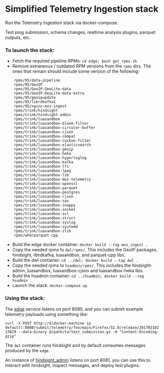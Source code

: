 # Simplified Telemetry Ingestion stack

Run the Telemetry Ingestion stack via docker-compose.

Test ping submission, schema changes, realtime analysis plugins, parquet outputs, etc.

### To launch the stack:

- Fetch the required pipeline RPMs: `cd edge; bash get_rpms.sh`
- Remove extraneous / outdated RPM versions from the `rpms` dirs. The ones that remain should include some version of the following:
```
    rpms/95/data-pipeline
    rpms/95/GeoIP
    rpms/95/GeoIP-GeoLite-data
    rpms/95/GeoIP-GeoLite-data-extra
    rpms/95/geoipupdate
    rpms/95/librdkafka1
    rpms/95/nginx-moz-ingest
    rpms/trink/hindsight
    rpms/trink/hindsight-admin
    rpms/trink/luasandbox
    rpms/trink/luasandbox-bloom-filter
    rpms/trink/luasandbox-circular-buffer
    rpms/trink/luasandbox-cjson
    rpms/trink/luasandbox-compat
    rpms/trink/luasandbox-cuckoo-filter
    rpms/trink/luasandbox-elasticsearch
    rpms/trink/luasandbox-geoip
    rpms/trink/luasandbox-heka
    rpms/trink/luasandbox-hyperloglog
    rpms/trink/luasandbox-kafka
    rpms/trink/luasandbox-lfs
    rpms/trink/luasandbox-lpeg
    rpms/trink/luasandbox-lsb
    rpms/trink/luasandbox-moz-telemetry
    rpms/trink/luasandbox-openssl
    rpms/trink/luasandbox-parquet
    rpms/trink/luasandbox-postgres
    rpms/trink/luasandbox-rjson
    rpms/trink/luasandbox-sax
    rpms/trink/luasandbox-snappy
    rpms/trink/luasandbox-socket
    rpms/trink/luasandbox-ssl
    rpms/trink/luasandbox-struct
    rpms/trink/luasandbox-syslog
    rpms/trink/luasandbox-systemd
    rpms/trink/luasandbox-zlib
    rpms/whd/parquet-cpp
```
- Build the edge docker container: `docker build --tag moz_ingest .`
- Copy the needed rpms to `dwl/rpms/`. This includes the GeoIP packages, hindsight, librdkafka, luasandbox, and parquet-cpp libs.
- Build the dwl container: `cd ../dwl; docker build --tag dwl .`
- Copy the needed rpms to `hsadmin/rpms/`. This includes the hindsight-admin, luasandbox, luasandbox-cjson and luasandbox-heka libs.
- Build the hsadmin container: `cd ../hsadmin; docker build --tag hsadmin .`
- Launch the stack: `docker-compose up`

### Using the stack:

The [edge](https://wiki.mozilla.org/CloudServices/DataPipeline/HTTPEdgeServerSpecification) service listens on port 8080, and you can submit example telemetry payloads using something like:

`curl -X POST http://$(docker-machine ip default):8080/submit/telemetry/foo/main/Firefox/52.0/release/20170316213829 --data-binary @/path/to/test_submission.gz -H "Content-Encoding: gzip"`

The `dwl` container runs hindsight and by default consumes messages produced by the `edge`.

An instance of [hindsight_admin](https://github.com/mozilla-services/hindsight_admin) listens on port 8081, you can use this to interact with hindsight, inspect messages, and deploy test plugins.
